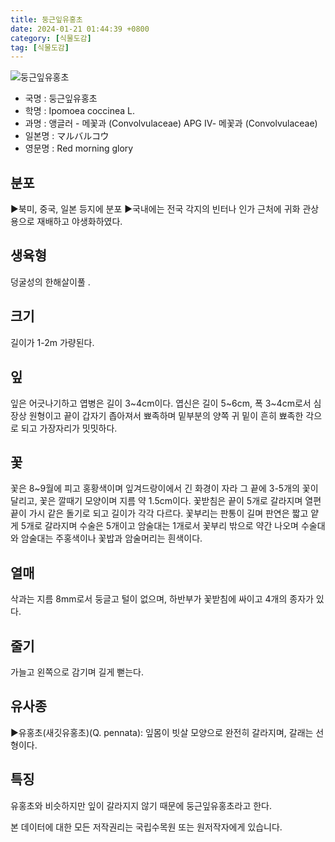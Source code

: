 ```yaml
---
title: 둥근잎유홍초
date: 2024-01-21 01:44:39 +0800
category: [식물도감]
tag: [식물도감]
---
```




![둥근잎유홍초](/fileUpload/plants/basic/Convolvulaceae/Quamoclit/2437/1_th2.JPG)
- 국명 : 둥근잎유홍초
- 학명 : Ipomoea coccinea L.
- 과명 : 앵글러 - 메꽃과 (Convolvulaceae) APG Ⅳ- 메꽃과 (Convolvulaceae)
- 일본명 : マルバルコウ
- 영문명 : Red morning glory


## 분포
▶북미, 중국, 일본 등지에 분포▶국내에는 전국 각지의 빈터나 인가 근처에 귀화 관상용으로 재배하고 야생화하였다.
## 생육형
덩굴성의 한해살이풀 .
## 크기
길이가 1-2m 가량된다.
## 잎
잎은 어긋나기하고 엽병은 길이 3~4cm이다. 엽신은 길이 5~6cm, 폭 3~4cm로서 심장상 원형이고 끝이 갑자기 좁아져서 뾰족하며 밑부분의 양쪽 귀 밑이 흔히 뾰족한 각으로 되고 가장자리가 밋밋하다.
## 꽃
꽃은 8~9월에 피고 홍황색이며 잎겨드랑이에서 긴 화경이 자라 그 끝에 3-5개의 꽃이 달리고, 꽃은 깔때기 모양이며 지름 약 1.5cm이다. 꽃받침은 끝이 5개로 갈라지며 열편 끝이 가시 같은 돌기로 되고 길이가 각각 다르다. 꽃부리는 판통이 길며 판연은 짧고 얕게 5개로 갈라지며 수술은 5개이고 암술대는 1개로서 꽃부리 밖으로 약간 나오며 수술대와 암술대는 주홍색이나 꽃밥과 암술머리는 흰색이다.
## 열매
삭과는 지름 8mm로서 둥글고 털이 없으며, 하반부가 꽃받침에 싸이고 4개의 종자가 있다.
## 줄기
가늘고 왼쪽으로 감기며 길게 뻗는다.
## 유사종
▶유홍초(새깃유홍초)(Q. pennata): 잎몸이 빗살 모양으로 완전히 갈라지며, 갈래는 선형이다.
## 특징
유홍초와 비슷하지만 잎이 갈라지지 않기 때문에 둥근잎유홍초라고 한다.






본 데이터에 대한 모든 저작권리는 국립수목원 또는 원저작자에게 있습니다.
